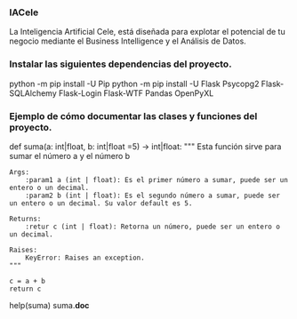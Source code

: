 ### IACele

La Inteligencia Artificial Cele, está diseñada para explotar el potencial de tu negocio mediante el Business Intelligence y el Análisis de Datos.

### Instalar las siguientes dependencias del proyecto.
python -m pip install -U Pip
python -m pip install -U Flask Psycopg2 Flask-SQLAlchemy Flask-Login Flask-WTF Pandas OpenPyXL



### Ejemplo de cómo documentar las clases y funciones del proyecto.
def suma(a: int|float, b: int|float =5) -> int|float:
    """
    Esta función sirve para sumar el número a y el número b

    Args:
        :param1 a (int | float): Es el primer número a sumar, puede ser un entero o un decimal.
        :param2 b (int | float): Es el segundo número a sumar, puede ser un entero o un decimal. Su valor default es 5.

    Returns:
        :retur c (int | float): Retorna un número, puede ser un entero o un decimal.

    Raises:
        KeyError: Raises an exception.
    """

    c = a + b
    return c

help(suma)
suma.__doc__